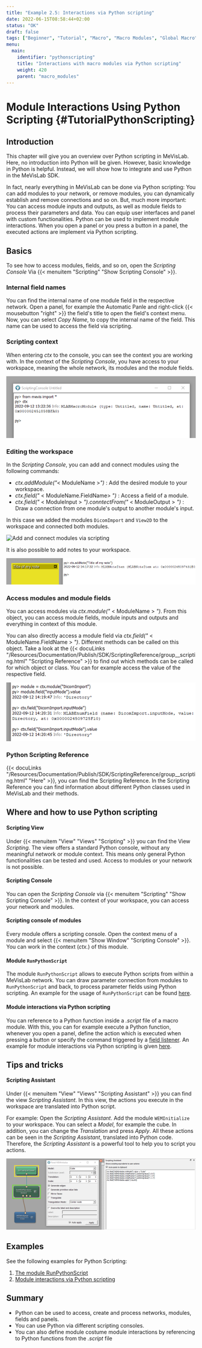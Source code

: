 ```yaml
---
title: "Example 2.5: Interactions via Python scripting"
date: 2022-06-15T08:58:44+02:00
status: "OK"
draft: false
tags: ["Beginner", "Tutorial", "Macro", "Macro Modules", "Global Macro", "Python", "Scripting"]
menu: 
  main:
    identifier: "pythonscripting"
    title: "Interactions with macro modules via Python scripting"
    weight: 420
    parent: "macro_modules"
---
```

# Module Interactions Using Python Scripting {#TutorialPythonScripting}
## Introduction

This chapter will give you an overview over Python scripting in MeVisLab. Here, no introduction into Python will be given. However, basic knowledge in Python is helpful. Instead, we will show how to integrate and use Python in the MeVisLab SDK. 

In fact, nearly everything in MeVisLab can be done via Python scripting: You can add modules to your network, or remove modules, you can dynamically establish and remove connections and so on. But, much more important: You can access module inputs and outputs, as well as module fields to process their parameters and data. You can equip user interfaces and panel with custom functionalities. Python can be used to implement module interactions. When you open a panel or you press a button in a panel, the executed actions are implement via Python scripting.

## Basics

To see how to access modules, fields, and so on, open the *Scripting Console* Via {{< menuitem "Scripting" "Show Scripting Console" >}}.
### Internal field names

You can find the internal name of one module field in the respective network. Open a panel, for example the Automatic Panle and right-click {{< mousebutton "right" >}} the field's title to open the field's context menu. Now, you can select *Copy Name*, to copy the internal name of the field. This name can be used to access the field via scripting.

### Scripting context

When entering *ctx* to the console, you can see the context you are working with. In the context of the *Scripting Console*, you have access to your workspace, meaning the whole network, its modules and the module fields.

![Scripting context](/images/tutorials/basicmechanics/Scripting_02.png "Scripting context")

### Editing the workspace

In the *Scripting Console*, you can add and connect modules using the following commands:

* *ctx.addModule("*< ModuleName >*")* : Add the desired module to your workspace.
* *ctx.field("* < ModuleName.FieldName> *")* : Access a field of a module.
* *ctx.field("* < ModuleInput > *").conntectFrom("* < ModuleOutput > *")* : Draw a connection from one module's output to another module's input.

In this case we added the modules `DicomImport` and `View2D` to the workspace and connected both modules.

![Add and connect modules via scripting](/images/tutorials/basicmechanbasicmechanicsisms/Scripting_03.png "Add and connect modules via scripting")

It is also possible to add notes to your workspace.

![Add a note to the workspace](/images/tutorials/basicmechanics/Scripting_04.png "Add a note to your workspace")

### Access modules and module fields

You can access modules via *ctx.module("* < ModuleName > *")*. From this object, you can access module fields, module inputs and outputs and everything in context of this module. 

You can also directly access a module field via *ctx.field("* < ModuleName.FieldName > *")*. Different methods can be called on this object. Take a look at the {{< docuLinks "/Resources/Documentation/Publish/SDK/ScriptingReference/group__scripting.html" "Scripting Reference" >}} to find out which methods can be called for which object or class. You can for example access the value of the respective field.

[//]: <> (MVL-653)

![Access modules and module fields](/images/tutorials/basicmechanics/Scripting_05.png "Access modules and module fields")

### Python Scripting Reference

{{< docuLinks "/Resources/Documentation/Publish/SDK/ScriptingReference/group__scripting.html" "Here" >}}, you can find the Scripting Reference. In the Scripting Reference you can find information about different Python classes used in MeVisLab and their methods.

[//]: <> (MVL-653)

## Where and how to use Python scripting
#### Scripting View

Under {{< menuitem "View" "Views" "Scripting" >}} you can find the View *Scripting*. The view offers a standard Python console, without any meaningful network or module context. This means only general Python functionalities can be tested and used. Access to modules or your network is not possible.

#### Scripting Console

You can open the *Scripting Console* via {{< menuitem "Scripting" "Show Scripting Console" >}}. In the context of your workspace, you can access your network and modules.

#### Scripting console of modules

Every module offers a scripting console. Open the context menu of a module and select {{< menuitem "Show Window" "Scripting Console" >}}. You can work in the context (*ctx.*) of this module. 

#### Module `RunPythonScript`

The module `RunPythonScript` allows to execute Python scripts from within a MeVisLab network. You can draw parameter connection from modules to `RunPythonScript` and back, to process parameter fields using Python scripting. An example for the usage of `RunPythonScript` can be found [here](../scriptingexample1/).

#### Module interactions via Python scripting

You can reference to a Python function inside a *.script* file of a macro module. With this, you can for example execute a Python function, whenever you open a panel, define the action which is executed when pressing a button or specify the command triggered by a [field listener](../guidesign#fieldlisteners). An example for module interactions via Python scripting is given [here](../scriptingexample2/).

## Tips and tricks
#### Scripting Assistant

Under {{< menuitem "View" "Views" "Scripting Assistant" >}} you can find the view *Scripting Assistant*. In this view, the actions you execute in the workspace are translated into Python script.

For example: Open the *Scripting Assistant*. Add the module `WEMInitialize` to your workspace. You can select a *Model*, for example the cube. In addition, you can change the *Translation* and press *Apply*. All these actions can be seen in the *Scripting Assistant*, translated into Python code. Therefore, the *Scripting Assistant* is a powerful tool to help you to script you actions.

![Scripting Assistant](/images/tutorials/basicmechanics/Scripting_01.png "Scripting Assistant")

## Examples
See the following examples for Python Scripting:
1. [The module RunPythonScript](./tutorials/basicmechanisms/macromodules/scriptingexample1/)
2. [Module interactions via Python scripting](./tutorials/basicmechanisms/macromodules/scriptingexample2/)

## Summary

* Python can be used to access, create and process networks, modules, fields and panels.
* You can use Python via different scripting consoles.
* You can also define module costume module interactions by referencing to Python functions from the *.script* file